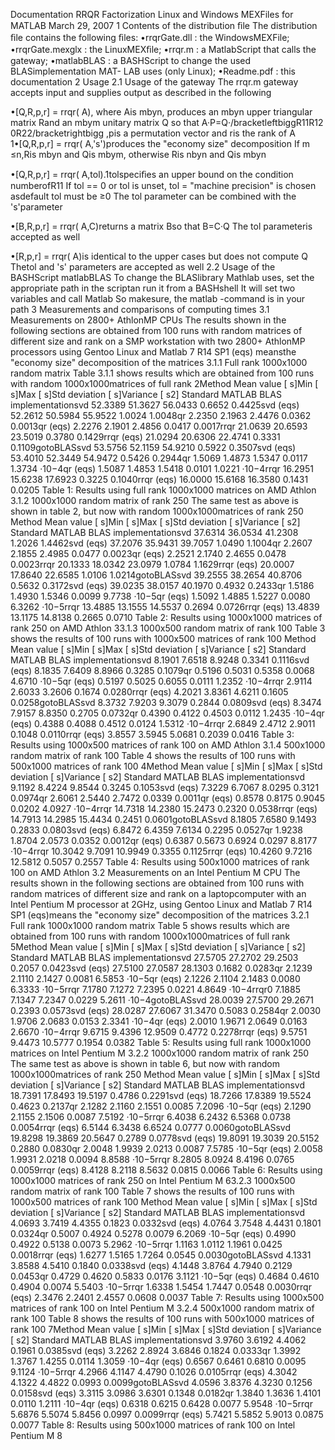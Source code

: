 Documentation RRQR Factorization Linux and Windows MEXFiles for MATLAB
March 29, 2007 1 Contents of the distribution ﬁle The distribution ﬁle
contains the following ﬁles: •rrqrGate.dll : the WindowsMEXFile;
•rrqrGate.mexglx : the LinuxMEXﬁle; •rrqr.m : a MatlabScript that calls
the gateway; •matlabBLAS : a BASHScript to change the used
BLASimplementation MAT- LAB uses (only Linux); •Readme.pdf : this
documentation 2 Usage 2.1 Usage of the gateway The rrqr.m gateway
accepts input and supplies output as described in the following

•\[Q,R,p,r\] = rrqr( A), where Ais mbyn, produces an mbyn upper
triangular matrix Rand an mbym unitary matrix Q so that
A·P=Q·/bracketleftbiggR11R12 0R22/bracketrightbigg ,pis a permutation
vector and ris the rank of A 1•\[Q,R,p,r\] = rrqr( A,'s')produces the
"economy size" decomposition If m ≤n,Ris mbyn and Qis mbym, otherwise
Ris nbyn and Qis mbyn

•\[Q,R,p,r\] = rrqr( A,tol).1tolspeciﬁes an upper bound on the condition
numberofR11 If tol == 0 or tol is unset, tol = "machine precision" is
chosen asdefault tol must be ≥0 The tol parameter can be combined with
the 's'parameter

•\[B,R,p,r\] = rrqr( A,C)returns a matrix Bso that B=C·Q The tol
parameteris accepted as well

•\[R,p,r\] = rrqr( A)is identical to the upper cases but does not
compute Q Thetol and 's' parameters are accepted as well 2.2 Usage of
the BASHScript matlabBLAS To change the BLASlibrary Mathlab uses, set
the appropriate path in the scriptan run it from a BASHshell It will set
two variables and call Matlab So makesure, the matlab -command is in
your path 3 Measurements and comparisons of computing times 3.1
Measurements on 2800+ AthlonMP CPUs The results shown in the following
sections are obtained from 100 runs with random matrices of different
size and rank on a SMP workstation with two 2800+ AthlonMP processors
using Gentoo Linux and Matlab 7 R14 SP1 (eqs) meansthe "economy size"
decomposition of the matrices 3.1.1 Full rank 1000x1000 random matrix
Table 3.1.1 shows results which are obtained from 100 runs with random
1000x1000matrices of full rank 2Method Mean value \[ s\]Min \[ s\]Max \[
s\]Std deviation \[ s\]Variance \[ s2\] Standard MATLAB BLAS
implementationsvd 52.3389 51.3627 56.0433 0.6652 0.4425svd (eqs) 52.2612
50.5984 55.9522 1.0024 1.0048qr 2.2350 2.1963 2.4476 0.0362 0.0013qr
(eqs) 2.2276 2.1901 2.4856 0.0417 0.0017rrqr 21.0639 20.6593 23.5019
0.3780 0.1429rrqr (eqs) 21.0294 20.6306 22.4741 0.3331 0.1109gotoBLASsvd
53.5756 52.1159 54.9210 0.5922 0.3507svd (eqs) 53.4010 52.3449 54.9472
0.5426 0.2944qr 1.5069 1.4873 1.5347 0.0117 1.3734 ·10−4qr (eqs) 1.5087
1.4853 1.5418 0.0101 1.0221 ·10−4rrqr 16.2951 15.6238 17.6923 0.3225
0.1040rrqr (eqs) 16.0000 15.6168 16.3580 0.1431 0.0205 Table 1: Results
using full rank 1000x1000 matrices on AMD Athlon 3.1.2 1000x1000 random
matrix of rank 250 The same test as above is shown in table 2, but now
with random 1000x1000matrices of rank 250 Method Mean value \[ s\]Min \[
s\]Max \[ s\]Std deviation \[ s\]Variance \[ s2\] Standard MATLAB BLAS
implementationsvd 37.6314 36.0534 41.2308 1.2026 1.4462svd (eqs) 37.2076
35.9431 39.7057 1.0490 1.1004qr 2.2607 2.1855 2.4985 0.0477 0.0023qr
(eqs) 2.2521 2.1740 2.4655 0.0478 0.0023rrqr 20.1333 18.0342 23.0979
1.0784 1.1629rrqr (eqs) 20.0007 17.8640 22.6585 1.0106 1.0214gotoBLASsvd
39.2555 38.2654 40.8706 0.5632 0.3172svd (eqs) 39.0235 38.0157 40.1970
0.4932 0.2433qr 1.5186 1.4930 1.5346 0.0099 9.7738 ·10−5qr (eqs) 1.5092
1.4885 1.5227 0.0080 6.3262 ·10−5rrqr 13.4885 13.1555 14.5537 0.2694
0.0726rrqr (eqs) 13.4839 13.1175 14.8138 0.2665 0.0710 Table 2: Results
using 1000x1000 matrices of rank 250 on AMD Athlon 33.1.3 1000x500
random matrix of rank 100 Table 3 shows the results of 100 runs with
1000x500 matrices of rank 100 Method Mean value \[ s\]Min \[ s\]Max \[
s\]Std deviation \[ s\]Variance \[ s2\] Standard MATLAB BLAS
implementationsvd 8.1901 7.6518 8.9248 0.3341 0.1116svd (eqs) 8.1835
7.6409 8.8966 0.3285 0.1079qr 0.5196 0.5031 0.5358 0.0068 4.6710 ·10−5qr
(eqs) 0.5197 0.5025 0.6055 0.0111 1.2352 ·10−4rrqr 2.9114 2.6033 3.2606
0.1674 0.0280rrqr (eqs) 4.2021 3.8361 4.6211 0.1605 0.0258gotoBLASsvd
8.3732 7.9203 9.3079 0.2844 0.0809svd (eqs) 8.3474 7.9157 8.8350 0.2705
0.0732qr 0.4390 0.4122 0.4503 0.0112 1.2435 ·10−4qr (eqs) 0.4388 0.4088
0.4512 0.0124 1.5312 ·10−4rrqr 2.6849 2.4712 2.9011 0.1048 0.0110rrqr
(eqs) 3.8557 3.5945 5.0681 0.2039 0.0416 Table 3: Results using 1000x500
matrices of rank 100 on AMD Athlon 3.1.4 500x1000 random matrix of rank
100 Table 4 shows the results of 100 runs with 500x1000 matrices of rank
100 4Method Mean value \[ s\]Min \[ s\]Max \[ s\]Std deviation \[
s\]Variance \[ s2\] Standard MATLAB BLAS implementationsvd 9.1192 8.4224
9.8544 0.3245 0.1053svd (eqs) 7.3229 6.7067 8.0295 0.3121 0.0974qr
2.6061 2.5440 2.7472 0.0339 0.0011qr (eqs) 0.8578 0.8175 0.9045 0.0202
4.0927 ·10−4rrqr 14.7318 14.2380 15.2473 0.2320 0.0538rrqr (eqs) 14.7913
14.2985 15.4434 0.2451 0.0601gotoBLASsvd 8.1805 7.6580 9.1493 0.2833
0.0803svd (eqs) 6.8472 6.4359 7.6134 0.2295 0.0527qr 1.9238 1.8704
2.0573 0.0352 0.0012qr (eqs) 0.6387 0.5673 0.6924 0.0297 8.8177
·10−4rrqr 10.3042 9.7091 10.9949 0.3355 0.1125rrqr (eqs) 10.4260 9.7216
12.5812 0.5057 0.2557 Table 4: Results using 500x1000 matrices of rank
100 on AMD Athlon 3.2 Measurements on an Intel Pentium M CPU The results
shown in the following sections are obtained from 100 runs with random
matrices of different size and rank on a laptopcomputer with an Intel
Pentium M processor at 2GHz, using Gentoo Linux and Matlab 7 R14 SP1
(eqs)means the "economy size" decomposition of the matrices 3.2.1 Full
rank 1000x1000 random matrix Table 5 shows results which are obtained
from 100 runs with random 1000x1000matrices of full rank 5Method Mean
value \[ s\]Min \[ s\]Max \[ s\]Std deviation \[ s\]Variance \[ s2\]
Standard MATLAB BLAS implementationsvd 27.5705 27.2702 29.2503 0.2057
0.0423svd (eqs) 27.5100 27.0587 28.1303 0.1682 0.0283qr 2.1239 2.1110
2.1427 0.0081 6.5853 ·10−5qr (eqs) 2.1226 2.1104 2.1483 0.0080 6.3333
·10−5rrqr 7.1780 7.1272 7.2395 0.0221 4.8649 ·10−4rrqr0 7.1885 7.1347
7.2347 0.0229 5.2611 ·10−4gotoBLASsvd 28.0039 27.5700 29.2671 0.2393
0.0573svd (eqs) 28.0287 27.6067 31.3470 0.5083 0.2584qr 2.0030 1.9706
2.0683 0.0153 2.3341 ·10−4qr (eqs) 2.0010 1.9671 2.0649 0.0163 2.6670
·10−4rrqr 9.6715 9.4396 12.9509 0.4772 0.2278rrqr (eqs) 9.5751 9.4473
10.5777 0.1954 0.0382 Table 5: Results using full rank 1000x1000
matrices on Intel Pentium M 3.2.2 1000x1000 random matrix of rank 250
The same test as above is shown in table 6, but now with random
1000x1000matrices of rank 250 Method Mean value \[ s\]Min \[ s\]Max \[
s\]Std deviation \[ s\]Variance \[ s2\] Standard MATLAB BLAS
implementationsvd 18.7391 17.8493 19.5197 0.4786 0.2291svd (eqs) 18.7266
17.8389 19.5524 0.4623 0.2137qr 2.1282 2.1160 2.1551 0.0085 7.2096
·10−5qr (eqs) 2.1290 2.1155 2.1506 0.0087 7.5192 ·10−5rrqr 6.4038 6.2432
6.5368 0.0738 0.0054rrqr (eqs) 6.5144 6.3438 6.6524 0.0777
0.0060gotoBLASsvd 19.8298 19.3869 20.5647 0.2789 0.0778svd (eqs) 19.8091
19.3039 20.5152 0.2880 0.0830qr 2.0048 1.9939 2.0213 0.0087 7.5785
·10−5qr (eqs) 2.0058 1.9931 2.0218 0.0094 8.8588 ·10−5rrqr 8.2805 8.0924
8.4196 0.0765 0.0059rrqr (eqs) 8.4128 8.2118 8.5632 0.0815 0.0066 Table
6: Results using 1000x1000 matrices of rank 250 on Intel Pentium M
63.2.3 1000x500 random matrix of rank 100 Table 7 shows the results of
100 runs with 1000x500 matrices of rank 100 Method Mean value \[ s\]Min
\[ s\]Max \[ s\]Std deviation \[ s\]Variance \[ s2\] Standard MATLAB
BLAS implementationsvd 4.0693 3.7419 4.4355 0.1823 0.0332svd (eqs)
4.0764 3.7548 4.4431 0.1801 0.0324qr 0.5007 0.4924 0.5278 0.0079 6.2069
·10−5qr (eqs) 0.4990 0.4922 0.5138 0.0073 5.2962 ·10−5rrqr 1.1163 1.0112
1.1961 0.0425 0.0018rrqr (eqs) 1.6277 1.5165 1.7264 0.0545
0.0030gotoBLASsvd 4.1331 3.8588 4.5410 0.1840 0.0338svd (eqs) 4.1448
3.8764 4.7940 0.2129 0.0453qr 0.4729 0.4620 0.5833 0.0176 3.1121 ·10−5qr
(eqs) 0.4684 0.4610 0.4904 0.0074 5.5403 ·10−5rrqr 1.6338 1.5454 1.7447
0.0548 0.0030rrqr (eqs) 2.3476 2.2401 2.4557 0.0608 0.0037 Table 7:
Results using 1000x500 matrices of rank 100 on Intel Pentium M 3.2.4
500x1000 random matrix of rank 100 Table 8 shows the results of 100 runs
with 500x1000 matrices of rank 100 7Method Mean value \[ s\]Min \[
s\]Max \[ s\]Std deviation \[ s\]Variance \[ s2\] Standard MATLAB BLAS
implementationsvd 3.9760 3.6192 4.4062 0.1961 0.0385svd (eqs) 3.2262
2.8924 3.6846 0.1824 0.0333qr 1.3992 1.3767 1.4255 0.0114 1.3059 ·10−4qr
(eqs) 0.6567 0.6461 0.6810 0.0095 9.1124 ·10−5rrqr 4.2966 4.1147 4.4790
0.1026 0.0105rrqr (eqs) 4.3042 4.1322 4.4822 0.0993 0.0099gotoBLASsvd
4.0596 3.8376 4.3230 0.1256 0.0158svd (eqs) 3.3115 3.0986 3.6301 0.1348
0.0182qr 1.3840 1.3636 1.4101 0.0110 1.2111 ·10−4qr (eqs) 0.6318 0.6215
0.6428 0.0077 5.9548 ·10−5rrqr 5.6876 5.5074 5.8456 0.0997 0.0099rrqr
(eqs) 5.7421 5.5852 5.9013 0.0875 0.0077 Table 8: Results using 500x1000
matrices of rank 100 on Intel Pentium M 8
